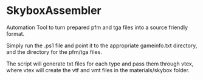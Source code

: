 # SkyboxAssembler
Automation Tool to turn prepared pfm and tga files into a source friendly format.

Simply run the .ps1 file and point it to the appropriate gameinfo.txt directory, and the directory for the pfm/tga files.

The script will generate txt files for each type and pass them through vtex, where vtex will create the vtf and vmt files in the materials/skybox folder.
